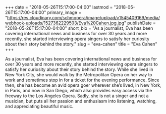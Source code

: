 +++
date = "2018-05-26T15:17:00-04:00"
lastmod = "2018-05-26T15:17:00-04:00"
primary_image = "https://res.cloudinary.com/schmopera/image/upload/v1545409169/media/webhook-uploads/1527362229503/Eva%20Cahen.jpg.jpg"
publishDate = "2018-05-26T15:17:00-04:00"
short_bio = "As a journalist, Eva has been covering international news and business for over 30 years and more recently, she started interviewing opera singers to satisfy her curiosity about their story behind the story."
slug = "eva-cahen"
title = "Eva Cahen"
+++

As a journalist, Eva has been covering international news and business for over 30 years and more recently, she started interviewing opera singers to satisfy her curiosity about their story behind the story. While she lived in New York City, she would walk by the Metropolitan Opera on her way to work and sometimes stop in for a ticket for the evening performance. Since then, she has become an avid opera goer wherever she’s lived, in New York, in Paris, and now in San Diego, which also provides easy access via the freeway to the Los Angeles Opera. Sadly, she is not a singer and not a musician, but puts all her passion and enthusiasm into listening, watching, and appreciating beautiful music.
